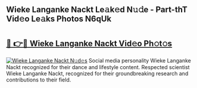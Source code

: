 ## Wieke Langanke Nackt Le𝚊k𝚎d N𝚞𝚍e - Part-thT Vid𝚎o Le𝚊ks Photos N6qUk

# <h2><a href="http://fbag1h.evod.top/?m=Wieke+Langanke+Nackt">🔗 👉🔴 Wieke Langanke Nackt Vid𝚎o Ph𝚘t𝚘s</a></h2>

[![Wieke Langanke Nackt N𝚞d𝚎s](https://i.imgur.com/8V9OHl7.gif)](http://fbag1h.evod.top/?m=Wieke+Langanke+Nackt)
Social media personality Wieke Langanke Nackt recognized for their dance and lifestyle content. Respected scientist Wieke Langanke Nackt, recognized for their groundbreaking research and contributions to their field. 
